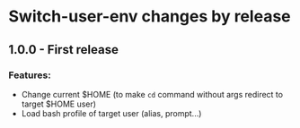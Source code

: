 Switch-user-env changes by release
=================================================

## 1.0.0 - First release

### Features:
- Change current $HOME (to make `cd` command without args redirect to target $HOME user)
- Load bash profile of target user (alias, prompt...)
